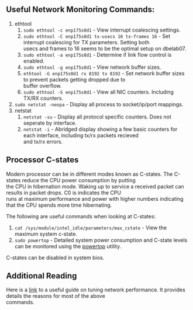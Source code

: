 ## Useful Network Monitoring Commands:
1. ethtool
    1. `sudo ethtool -c enp175s0d1` - View interrupt coalescing settings.
    2. `sudo ethtool -C enp175s0d1 tx-usecs 16 tx-frames 16` - Set interrupt coalescing for TX parameters. Setting both\
    usecs and frames to 16 seems to be the optimal setup on dbelab07.
    3. `sudo ethtool -a enp175s0d1` - Determine if link flow control is enabled.
    4. `sudo ethtool -g enp175s0d1` - View network buffer sizes.
    5. `ethtool -G enp175s0d1 rx 8192 tx 8192` - Set network buffer sizes to prevent packets getting dropped due to \
    buffer overflow.
    6. `sudo ethtool -S enp175s0d1` - View all NIC counters. Including TX/RX counters.
2. `sudo netstat -neopa` - Display all process to socket/ip/port mappings.
3. netstat
    1. `netstat -su` - Display all protocol specific counters. Does not seperate by interface.
    2. `netstat -i` - Abridged display showing a few basic counters for each interface, including tx/rx packets recieved \
    and tx/rx errors.

## Processor C-states
Modern processor can be in different modes known as C-states. The C-states reduce the CPU power consumption by putting \
the CPU in hibernation mode. Waking up to service a received packet can results in packet drops. C0 is indicates the CPU \
runs at maximum performance and power with higher numbers indicating that the CPU spends more time hibernating. 

The following are useful commands when looking at C-states:
1. `cat /sys/module/intel_idle/parameters/max_cstate` - View the maximum system c-state.
3. `sudo powertop` - Detailed system power consumption and C-state levels can be monitored using the [powertop](https://01.org/powertop) utility.

C-states can be disabled in system bios.

## Additional Reading
Here is a [link]((https://access.redhat.com/sites/default/files/attachments/20150325_network_performance_tuning.pdf)) to a useful guide on tuning network performance. It provides details the reasons for most of the above \
commands.
